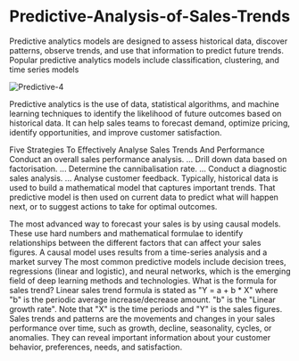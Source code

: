 # Predictive-Analysis-of-Sales-Trends

Predictive analytics models are designed to assess historical data, discover patterns, observe trends, and use that information to predict future trends. Popular predictive analytics models include classification, clustering, and time series models

![Predictive-4](https://github.com/Tejaswinimailu/Predictive-Analysis-of-Sales-Trends/assets/112421197/97b8edbb-a3b6-43fc-928a-79f5c5212300)

Predictive analytics is the use of data, statistical algorithms, and machine learning techniques to identify the likelihood of future outcomes based on historical data. It can help sales teams to forecast demand, optimize pricing, identify opportunities, and improve customer satisfaction.

Five Strategies To Effectively Analyse Sales Trends And Performance
Conduct an overall sales performance analysis. ...
Drill down data based on factorisation. ...
Determine the cannibalisation rate. ...
Conduct a diagnostic sales analysis. ...
Analyse customer feedback.
Typically, historical data is used to build a mathematical model that captures important trends. That predictive model is then used on current data to predict what will happen next, or to suggest actions to take for optimal outcomes.

The most advanced way to forecast your sales is by using causal models. These use hard numbers and mathematical formulae to identify relationships between the different factors that can affect your sales figures. A causal model uses results from a time-series analysis and a market survey
The most common predictive models include decision trees, regressions (linear and logistic), and neural networks, which is the emerging field of deep learning methods and technologies.
What is the formula for sales trend?
Linear sales trend formula is stated as "Y = a + b * X" where "b" is the periodic average increase/decrease amount. "b" is the "Linear growth rate". Note that "X" is the time periods and "Y" is the sales figures.
Sales trends and patterns are the movements and changes in your sales performance over time, such as growth, decline, seasonality, cycles, or anomalies. They can reveal important information about your customer behavior, preferences, needs, and satisfaction.
